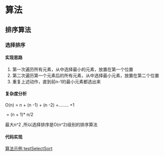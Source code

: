 # 算法

## 排序算法

### 选择排序

#### 实现思路

1. 第一次遍历所有元素，从中选择最小的元素，放置在第一个位置
2. 第二次遍历第一个元素后的所有元素，从中选择最小元素，放置在第二个位置
3. 重复上述动作，直到前n-1的最小元素都选出来

#### 复杂度分析

O(n) = n + (n -1) + (n -2) +........ +1

​         =  (n + 1)* n/2

最大n^2 ,所以选择排序是O(n^2)级别的排序算法

#### 代码实现

[算法示例 testSelectSort](https://github.com/Jiesean/Android-Interview-Notes/tree/master/demo/AlgorithmTrain)

